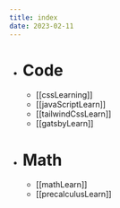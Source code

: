 ```yaml
---
title: index
date: 2023-02-11
--- 
```


- # Code
  - [[cssLearning]]
  - [[javaScriptLearn]]
  - [[tailwindCssLearn]]
  - [[gatsbyLearn]]

- # Math
  - [[mathLearn]]
  - [[precalculusLearn]]
